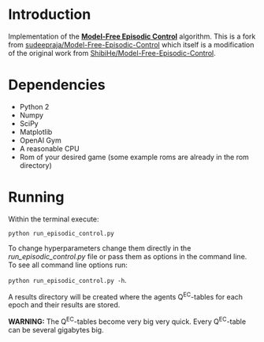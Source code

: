 # Introduction
Implementation of the
**[Model-Free Episodic Control](http://arxiv.org/abs/1606.04460)**
algorithm. This is a fork from
[sudeepraja/Model-Free-Episodic-Control](https://github.com/sudeepraja/Model-Free-Episodic-Control)
which itself is a modification of the original work from
[ShibiHe/Model-Free-Episodic-Control](https://github.com/ShibiHe/Model-Free-Episodic-Control).

# Dependencies
* Python 2
* Numpy
* SciPy
* Matplotlib
* OpenAI Gym
* A reasonable CPU
* Rom of your desired game (some example roms are already in the rom directory)

# Running
Within the terminal execute:

`python run_episodic_control.py`

To change hyperparameters change them directly in the *run_episodic_control.py*
file or pass them as options in the command line. To see all command line
options run:

`python run_episodic_control.py -h`.

A results directory will be created where the agents Q<sup>EC</sup>-tables for
each epoch and their results are stored.

**WARNING:** The Q<sup>EC</sup>-tables become very big very quick.
Every Q<sup>EC</sup>-table can be several gigabytes big.
